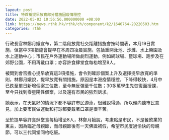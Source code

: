 ```yaml
---
layout: post
title: 特首稱提早放寬部分措施因疫情穩控
date: 2022-05-03 10:56:56.000000000 +08:00
link: https://news.rthk.hk/rthk/ch/component/k2/1646764-20220503.htm
categories: rthk
---
```


行政長官林鄭月娥宣布，第二階段放寬社交距離措施會按時間表，本月19日實施，但當中3項措施會提早在本周四凌晨實施，包括重開泳池、沙灘、水上樂園及水上運動中心；市民在戶外運動場所做劇烈運動，例如網球場、籃球場、跑步及在郊野公園，不用再戴口罩；亦容許食肆堂食每枱增至8人。

被問到會否擔心提早放寬這3項措施，會令到確診個案上升及選擇提早放寬的準則，林鄭月娥說，提早放寬有關措施，原因是本港疫情穩控，下降得較快，4月中已跌至單日新增個案三位數，至今無反彈至千位數；30多萬學生先恢復面授課，至今只找到零星陽性個案，以及還有市民的強烈訴求。

她表示，在天氣好的情況下都不容許市民游泳，很難說得通，所以傾向聽市民意見，加上要市民做運動和打球都要戴著口罩是很辛苦。

至於提早容許食肆堂食每枱增至8人，林鄭月娥說，考慮點是市民，不是餐飲業的東主，因為臨近母親節，而母親節後有一天佛誕補假，希望市民度過愉快的母親節，可以三代同堂同枱吃飯。
